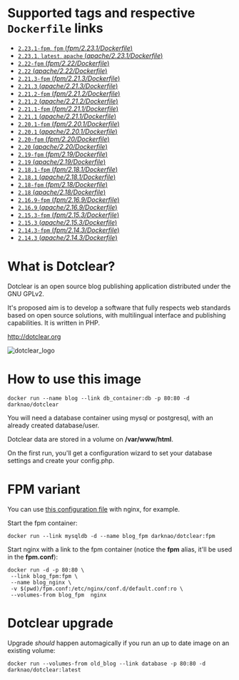 # Supported tags and respective `Dockerfile` links #
- [`2.23.1-fpm`, `fpm` (*fpm/2.23.1/Dockerfile*)](https://github.com/darknao/docker-dotclear/blob/master/fpm/2.23.1/Dockerfile)
- [`2.23.1`, `latest`, `apache` (*apache/2.23.1/Dockerfile*)](https://github.com/darknao/docker-dotclear/blob/master/apache/2.23.1/Dockerfile)
- [`2.22-fpm` (*fpm/2.22/Dockerfile*)](https://github.com/darknao/docker-dotclear/blob/master/fpm/2.22/Dockerfile)
- [`2.22` (*apache/2.22/Dockerfile*)](https://github.com/darknao/docker-dotclear/blob/master/apache/2.22/Dockerfile)
- [`2.21.3-fpm` (*fpm/2.21.3/Dockerfile*)](https://github.com/darknao/docker-dotclear/blob/master/fpm/2.21.3/Dockerfile)
- [`2.21.3` (*apache/2.21.3/Dockerfile*)](https://github.com/darknao/docker-dotclear/blob/master/apache/2.21.3/Dockerfile)
- [`2.21.2-fpm` (*fpm/2.21.2/Dockerfile*)](https://github.com/darknao/docker-dotclear/blob/master/fpm/2.21.2/Dockerfile)
- [`2.21.2` (*apache/2.21.2/Dockerfile*)](https://github.com/darknao/docker-dotclear/blob/master/apache/2.21.2/Dockerfile)
- [`2.21.1-fpm` (*fpm/2.21.1/Dockerfile*)](https://github.com/darknao/docker-dotclear/blob/master/fpm/2.21.1/Dockerfile)
- [`2.21.1` (*apache/2.21.1/Dockerfile*)](https://github.com/darknao/docker-dotclear/blob/master/apache/2.21.1/Dockerfile)
- [`2.20.1-fpm` (*fpm/2.20.1/Dockerfile*)](https://github.com/darknao/docker-dotclear/blob/master/fpm/2.20.1/Dockerfile)
- [`2.20.1` (*apache/2.20.1/Dockerfile*)](https://github.com/darknao/docker-dotclear/blob/master/apache/2.20.1/Dockerfile)
- [`2.20-fpm` (*fpm/2.20/Dockerfile*)](https://github.com/darknao/docker-dotclear/blob/master/fpm/2.20/Dockerfile)
- [`2.20` (*apache/2.20/Dockerfile*)](https://github.com/darknao/docker-dotclear/blob/master/apache/2.20/Dockerfile)
- [`2.19-fpm` (*fpm/2.19/Dockerfile*)](https://github.com/darknao/docker-dotclear/blob/master/fpm/2.19/Dockerfile)
- [`2.19` (*apache/2.19/Dockerfile*)](https://github.com/darknao/docker-dotclear/blob/master/apache/2.19/Dockerfile)
- [`2.18.1-fpm` (*fpm/2.18.1/Dockerfile*)](https://github.com/darknao/docker-dotclear/blob/master/fpm/2.18.1/Dockerfile)
- [`2.18.1` (*apache/2.18.1/Dockerfile*)](https://github.com/darknao/docker-dotclear/blob/master/apache/2.18.1/Dockerfile)
- [`2.18-fpm` (*fpm/2.18/Dockerfile*)](https://github.com/darknao/docker-dotclear/blob/master/fpm/2.18/Dockerfile)
- [`2.18` (*apache/2.18/Dockerfile*)](https://github.com/darknao/docker-dotclear/blob/master/apache/2.18/Dockerfile)
- [`2.16.9-fpm` (*fpm/2.16.9/Dockerfile*)](https://github.com/darknao/docker-dotclear/blob/master/fpm/2.16.9/Dockerfile)
- [`2.16.9` (*apache/2.16.9/Dockerfile*)](https://github.com/darknao/docker-dotclear/blob/master/apache/2.16.9/Dockerfile)
- [`2.15.3-fpm` (*fpm/2.15.3/Dockerfile*)](https://github.com/darknao/docker-dotclear/blob/master/fpm/2.15.3/Dockerfile)
- [`2.15.3` (*apache/2.15.3/Dockerfile*)](https://github.com/darknao/docker-dotclear/blob/master/apache/2.15.3/Dockerfile)
- [`2.14.3-fpm` (*fpm/2.14.3/Dockerfile*)](https://github.com/darknao/docker-dotclear/blob/master/fpm/2.14.3/Dockerfile)
- [`2.14.3` (*apache/2.14.3/Dockerfile*)](https://github.com/darknao/docker-dotclear/blob/master/apache/2.14.3/Dockerfile)

# What is Dotclear? #
Dotclear is an open source blog publishing application distributed under the GNU GPLv2.

It's proposed aim is to develop a software that fully respects web standards based on open source solutions, with multilingual interface and publishing capabilities. It is written in PHP.

http://dotclear.org

![dotclear_logo](https://cloud.githubusercontent.com/assets/693402/9613090/a7454250-50e9-11e5-92a5-0ad55dc5a8af.png)

# How to use this image #
    docker run --name blog --link db_container:db -p 80:80 -d darknao/dotclear

You will need a database container using mysql or postgresql, with an already created database/user.

Dotclear data are stored in a volume on **/var/www/html**.

On the first run, you'll get a configuration wizard to set your database settings and create your config.php.

# FPM variant #
You can use [this configuration file](https://github.com/darknao/docker-dotclear/blob/master/fpm/fpm.conf) with nginx, for example.

Start the fpm container:

    docker run --link mysqldb -d --name blog_fpm darknao/dotclear:fpm
Start nginx with a link to the fpm container (notice the **fpm** alias, it'll be used in the **fpm.conf**):

    docker run -d -p 80:80 \
     --link blog_fpm:fpm \
     --name blog_nginx \
     -v $(pwd)/fpm.conf:/etc/nginx/conf.d/default.conf:ro \
     --volumes-from blog_fpm  nginx

# Dotclear upgrade #
Upgrade *should* happen automagically if you run an up to date image on an existing volume:

    docker run --volumes-from old_blog --link database -p 80:80 -d darknao/dotclear:latest


